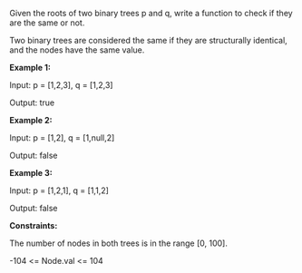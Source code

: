 Given the roots of two binary trees p and q, write a function to check if they are the same or not.

Two binary trees are considered the same if they are structurally identical, and the nodes have the same value.

**Example 1:**

Input: p = [1,2,3], q = [1,2,3]

Output: true

**Example 2:**

Input: p = [1,2], q = [1,null,2]

Output: false

**Example 3:**


Input: p = [1,2,1], q = [1,1,2]

Output: false

**Constraints:**

The number of nodes in both trees is in the range [0, 100].

-104 <= Node.val <= 104
